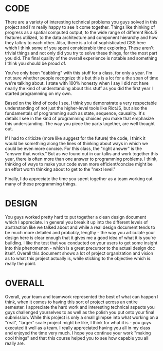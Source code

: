 # CODE

There are a variety of interesting technical problems you guys solved in this project and I'm really happy to see it come together. Things like thinking of progress as a spatial computed output, to the wide range of different RiotJS features utilized, to the data architecture and component hierarchy and how they talk-y to each other. Also, there is a lot of sophisticated CSS here which I think some of you spent considerable time exploring. These aren't trivial things and not only did you try to solve these things, for the most part you did. The final quality of the overall experience is notable and something I think you should be proud of.

You've only been "dabbling" with this stuff for a class, for only a year. I'm not sure whether people recognize this but this is a lot for a the span of time we're talking about. I state with 100% honesty when I say I did not have nearly the kind of understanding about this stuff as you did the first year I started programming on my own.

Based on the kind of code I see, I think you demonstrate a very respectable understanding of not just the higher-level tools like RiotJS, but also the fundamentals of programming such as state, sequence, causality. It's details I see in the kind of programming choices you make that emphasize this understanding. The way you piece the parts together, are well thought out.

If I had to criticize (more like suggest for the future) the code, I think it would be something along the lines of thinking about ways in which we could be even more concise. For this class, the "right answer" is the "answer that works." But as we found out in our talks and work together this year, there is often more than one answer to programming problems. I think, thinking of ways to make your code even more efficient/concise might be an effort worth thinking about to get to the "next level."

Finally, I do appreciate the time you spent together as a team working out many of these programming things.

# DESIGN

You guys worked pretty hard to put together a clean design document which I appreciate. In general you break it up into the different levels of abstraction like we talked about and while a real design document tends to be much more detailed and probably, lengthy - the way you articulate your design here is clear enough that it gives me a good idea of what it is you're building. I like the test that you conducted on your users to get some insight into this phenomenon - which is a great precursor to the actual design doc itself. Overall this document shows a lot of project organization and vision as to what this project actually is, while sticking to the objective which is really the point.


# OVERALL

Overall, your team and teamwork represented the best of what can happen I think, when it comes to having this sort of project across an entire semester. I appreciate the hard work and interesting technical aspects you guys challenged yourselves to as well as the polish you put onto your final submission. While this project is only a small glimpse into what working on a "real", "larger" scale project might be like, I think for what it is - you guys executed it well as a team. I really appreciated having you all in my class and enjoyed the time very much. I hope you continue your work "making cool things" and that this course helped you to see how capable you all really are.
